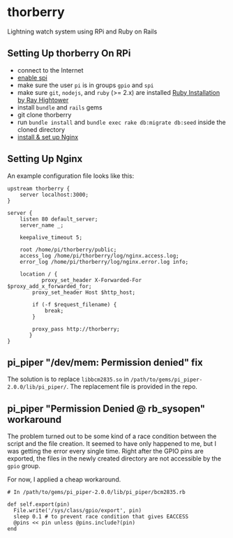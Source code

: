 # thorberry
Lightning watch system using RPi and Ruby on Rails

## Setting Up thorberry On RPi
 - connect to the Internet
 - [enable spi](https://www.raspberrypi.org/documentation/hardware/raspberrypi/spi/README.md)
 - make sure the user `pi` is in groups `gpio` and `spi`
 - make sure `git`, `nodejs`, and `ruby` (>= 2.x) are installed [Ruby Installation by Ray Hightower](http://rayhightower.com/blog/2012/12/03/ruby-on-raspberry-pi/)
 - install `bundle` and `rails` gems
 - git clone thorberry
 - run `bundle install` and `bundle exec rake db:migrate db:seed` inside the cloned directory
 - [install & set up Nginx](#nginx-setup)
 
## Setting Up Nginx <a name="nginx-setup"></a>
An example configuration file looks like this:

    upstream thorberry {
        server localhost:3000;
    }

    server {
        listen 80 default_server;
        server_name _;

        keepalive_timeout 5;

        root /home/pi/thorberry/public;
        access_log /home/pi/thorberry/log/nginx.access.log;
        error_log /home/pi/thorberry/log/nginx.error.log info;

        location / {
	           proxy_set_header X-Forwarded-For $proxy_add_x_forwarded_for;
            proxy_set_header Host $http_host;
            
            if (-f $request_filename) {
                break;
            }
            
            proxy_pass http://thorberry;
	       }
    }

## pi_piper "/dev/mem: Permission denied" fix
The solution is to replace `libbcm2835.so` in `/path/to/gems/pi_piper-2.0.0/lib/pi_piper/`.
The replacement file is provided in the repo.

## pi_piper "Permission Denied @ rb_sysopen" workaround
The problem turned out to be some kind of a race condition between the script and the file creation.
It seemed to have only happened to me, but I was getting the error every single time.
Right after the GPIO pins are exported, the files in the newly created directory are not accessible by the `gpio` group.

For now, I applied a cheap workaround.

    # In /path/to/gems/pi_piper-2.0.0/lib/pi_piper/bcm2835.rb
    
    def self.export(pin)
      File.write('/sys/class/gpio/export', pin)
      sleep 0.1 # to prevent race condition that gives EACCESS
      @pins << pin unless @pins.include?(pin)
    end
